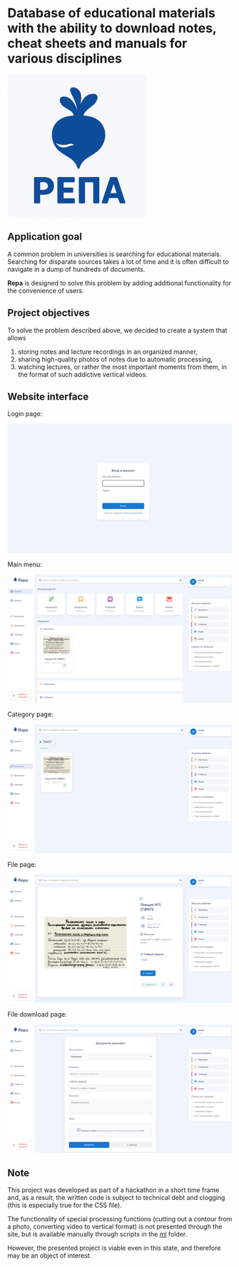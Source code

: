 # Database of educational materials with the ability to download notes, cheat sheets and manuals for various disciplines

![Репа](docs/image.png)

## Application goal

A common problem in universities is searching for educational materials.
Searching for disparate sources takes a lot of time and it is often difficult to navigate in a dump of hundreds of documents.

**Repa** is designed to solve this problem by adding additional functionality for the convenience of users.

## Project objectives
To solve the problem described above, we decided to create a system that allows
1. storing notes and lecture recordings in an organized manner,
2. sharing high-quality photos of notes due to automatic processing,
3. watching lectures, or rather the most important moments from them, in the format of such addictive vertical videos.

## Website interface

Login page:

![Login page](docs/login_page.png)

Main menu:

![Main menu](docs/main_page.png)

Category page:

![Category page](docs/category_page.png)

File page:

![File page](docs/file_page.png)

File download page:

![File download page](docs/download_page.png)

## Note

This project was developed as part of a hackathon in a short time frame and,
as a result, the written code is subject to technical debt and clogging (this is especially true for the CSS file).

The functionality of special processing functions (cutting out a contour from a photo, converting video to vertical format)
is not presented through the site, but is available manually through scripts in the [ml](ml) folder.

However, the presented project is viable even in this state, and therefore may be an object of interest.
